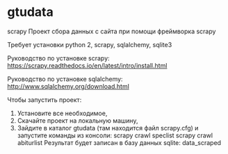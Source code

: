 # gtudata
scrapy 
Проект сбора данных с сайта при помощи фреймворка scrapy

Требует установки python 2, scrapy, sqlalchemy, sqlite3

Руководство по установке scrapy:
https://scrapy.readthedocs.io/en/latest/intro/install.html

Руководство по установке sqlalchemy:
http://www.sqlalchemy.org/download.html

Чтобы запустить проект:
1. Установите все необходимое, 
2. Скачайте проект на локальную машину, 
3. Зайдите в каталог gtudata (там находится файл scrapy.cfg) 
    и запустите  команды из консоли:
        scrapy crawl speclist
        scrapy crawl abiturlist
Результат будет записан в базу данных sqlite: data_scraped
